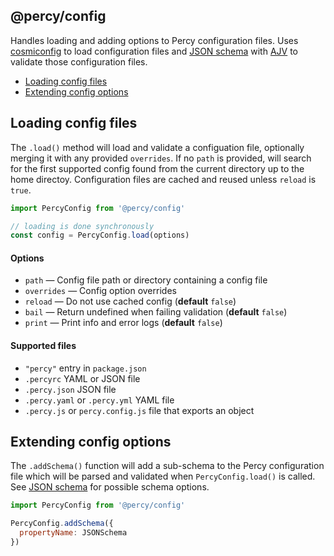 ## @percy/config

Handles loading and adding options to Percy configuration files. Uses
[cosmiconfig](https://github.com/davidtheclark/cosmiconfig) to load configuration files and [JSON
schema](https://json-schema.org/) with [AJV](https://github.com/epoberezkin/ajv) to validate those
configuration files.

- [Loading config files](#loading-config-files)
- [Extending config options](#extending-config-options)

## Loading config files

The `.load()` method will load and validate a configuation file, optionally merging it with any
provided `overrides`. If no `path` is provided, will search for the first supported config found
from the current directory up to the home directoy. Configuration files are cached and reused unless
`reload` is `true`.

```js
import PercyConfig from '@percy/config'

// loading is done synchronously
const config = PercyConfig.load(options)
```

#### Options

- `path` — Config file path or directory containing a config file
- `overrides` — Config option overrides
- `reload` — Do not use cached config (**default** `false`)
- `bail` — Return undefined when failing validation (**default** `false`)
- `print` — Print info and error logs (**default** `false`)

#### Supported files

- `"percy"` entry in `package.json`
- `.percyrc` YAML or JSON file
- `.percy.json` JSON file
- `.percy.yaml` or `.percy.yml` YAML file
- `.percy.js` or `percy.config.js` file that exports an object

## Extending config options

The `.addSchema()` function will add a sub-schema to the Percy configuration file which will be
parsed and validated when `PercyConfig.load()` is called. See [JSON
schema](https://json-schema.org/) for possible schema options.

```js
import PercyConfig from '@percy/config'

PercyConfig.addSchema({
  propertyName: JSONSchema
})
```
